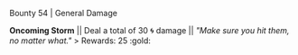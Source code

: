 Bounty 54 | General Damage

**Oncoming Storm** || Deal a total of 30 :cyclone: damage ||
*"Make sure you hit them, no matter what."* > Rewards: 25 :gold:

